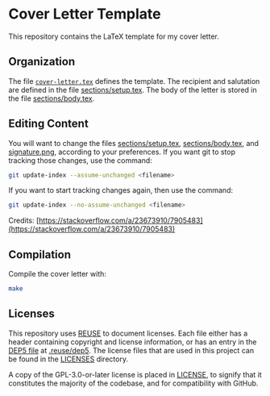<!--
SPDX-FileCopyrightText: 2022 Harish Rajagopal <harish.rajagopals@gmail.com>

SPDX-License-Identifier: GPL-3.0-or-later
-->

# Cover Letter Template

This repository contains the LaTeX template for my cover letter.

## Organization
The file [`cover-letter.tex`](cover-letter.tex) defines the template.
The recipient and salutation are defined in the file [sections/setup.tex](sections/setup.tex).
The body of the letter is stored in the file [sections/body.tex](sections/body.tex).

## Editing Content
You will want to change the files [sections/setup.tex](sections/setup.tex), [sections/body.tex](sections/body.tex), and [signature.png](signature.png), according to your preferences.
If you want git to stop tracking those changes, use the command:
```sh
git update-index --assume-unchanged <filename>
```

If you want to start tracking changes again, then use the command:
```sh
git update-index --no-assume-unchanged <filename>
```

Credits: [https://stackoverflow.com/a/23673910/7905483](https://stackoverflow.com/a/23673910/7905483)

## Compilation
Compile the cover letter with:
```sh
make
```

## Licenses
This repository uses [REUSE](https://reuse.software/) to document licenses.
Each file either has a header containing copyright and license information, or has an entry in the [DEP5 file](https://www.debian.org/doc/packaging-manuals/copyright-format/1.0/) at [.reuse/dep5](./.reuse/dep5).
The license files that are used in this project can be found in the [LICENSES](./LICENSES) directory.

A copy of the GPL-3.0-or-later license is placed in [LICENSE](./LICENSE), to signify that it constitutes the majority of the codebase, and for compatibility with GitHub.
